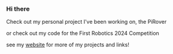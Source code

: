 ### Hi there

Check out my personal project I've been working on, the PiRover

or check out my code for the First Robotics 2024 Competition

see my [website](https://loganfick.com/) for more of my projects and links!
<!--
**WeasalCrafter/WeasalCrafter** is a ✨ _special_ ✨ repository because its `README.md` (this file) appears on your GitHub profile.

Here are some ideas to get you started:


Check out my personal project, PiRover
or check out my current code for the 2024 First Robotics Crescendo game

- 🔭 I’m currently working on ...
- 🌱 I’m currently learning ...
- 👯 I’m looking to collaborate on ...
- 🤔 I’m looking for help with ...
- 💬 Ask me about ...
- 📫 How to reach me: ...
- 😄 Pronouns: ...
- ⚡ Fun fact: ...
-->
